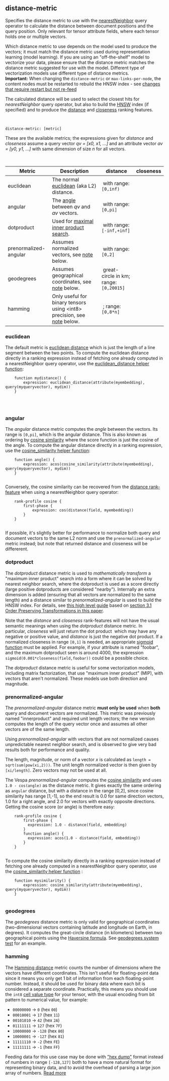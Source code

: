 ## distance-metric

Specifies the distance metric to use with the [nearestNeighbor](https://docs.vespa.ai/en/reference/query-language-reference.html#nearestneighbor) query operator to calculate the distance between document positions and the query position. Only relevant for tensor attribute fields, where each tensor holds one or multiple vectors.

Which distance metric to use depends on the model used to produce the vectors; it must match the distance metric used during representation learning (model learning). If you are using an "off-the-shelf" model to vectorize your data, please ensure that the distance metric matches the distance metric suggested for use with the model. Different type of vectorization models use different type of distance metrics.  
**Important:** When changing the `distance-metric` or `max-links-per-node`, the content nodes must be restarted to rebuild the HNSW index - see [changes that require restart but not re-feed](https://docs.vespa.ai/en/reference/schema-reference.html#changes-that-require-restart-but-not-re-feed)

The calculated distance will be used to select the closest hits for *nearestNeighbor* query operator, but also to build the [HNSW](https://docs.vespa.ai/en/approximate-nn-hnsw.html) index (if specified) and to produce the [distance](https://docs.vespa.ai/en/reference/rank-features.html#distance(dimension,name)) and [closeness](https://docs.vespa.ai/en/reference/rank-features.html#closeness(dimension,name)) ranking features.

<br />

```
distance-metric: [metric]
```

These are the available metrics; the expressions given for *distance* and *closeness* assume a query vector *qv = \[x0, x1, ...\]* and an attribute vector *av = \[y0, y1, ...\]* with same dimension of size *n* for all vectors.

<br />

|        Metric         |                                                                 Description                                                                  |                                                                   distance                                                                    |                                         closeness                                          |
|-----------------------|----------------------------------------------------------------------------------------------------------------------------------------------|-----------------------------------------------------------------------------------------------------------------------------------------------|--------------------------------------------------------------------------------------------|
| euclidean             | The normal [euclidean](https://docs.vespa.ai/en/reference/schema-reference.html#euclidean) (aka L2) distance.                                | <math xmlns="http://www.w3.org/1998/Math/MathML" display="inline"> d = ∑ n ( x i - y i ) 2 </math> with range: `[0,inf)`                      | <math xmlns="http://www.w3.org/1998/Math/MathML" display="inline"> 1.0 1.0 + d </math>     |
| angular               | The [angle](https://docs.vespa.ai/en/reference/schema-reference.html#angular) between *qv* and *av* vectors.                                 | <math xmlns="http://www.w3.org/1998/Math/MathML" display="inline"> d = cos-1 ( q → ⋅ a → \| q → \| ⋅ \| a → \| ) </math> with range: `[0,pi]` | <math xmlns="http://www.w3.org/1998/Math/MathML" display="inline"> 1.0 1.0 + d </math>     |
| dotproduct            | Used for [maximal inner product search](https://docs.vespa.ai/en/reference/schema-reference.html#dotproduct).                                | <math xmlns="http://www.w3.org/1998/Math/MathML" display="inline"> d = - ( q → ⋅ a → ) </math> with range: `[-inf,+inf]`                      | <math xmlns="http://www.w3.org/1998/Math/MathML" display="inline"> - d = q → ⋅ a → </math> |
| prenormalized-angular | Assumes normalized vectors, see [note](https://docs.vespa.ai/en/reference/schema-reference.html#prenormalized-angular) below.                | <math xmlns="http://www.w3.org/1998/Math/MathML" display="inline"> d = 1.0 - ( q → ⋅ a → \| q → \| 2 ) </math> with range: `[0,2]`            | <math xmlns="http://www.w3.org/1998/Math/MathML" display="inline"> 1.0 1.0 + d </math>     |
| geodegrees            | Assumes geographical coordinates, see [note](https://docs.vespa.ai/en/reference/schema-reference.html#geodegrees) below.                     | <math xmlns="http://www.w3.org/1998/Math/MathML" display="inline"> d = </math> great-circle in km; range: `[0,20015]`                         | <math xmlns="http://www.w3.org/1998/Math/MathML" display="inline"> 1.0 1.0 + d </math>     |
| hamming               | Only useful for binary tensors using \<int8\> precision, see [note](https://docs.vespa.ai/en/reference/schema-reference.html#hamming) below. | <math xmlns="http://www.w3.org/1998/Math/MathML" display="inline"> d = ∑ n popcount ( x i XOR y i ) </math> ; range: `[0,8*n]`                | <math xmlns="http://www.w3.org/1998/Math/MathML" display="inline"> 1.0 1.0 + d </math>     |

### euclidean

The default metric is [euclidean distance](https://en.wikipedia.org/wiki/Euclidean_distance) which is just the length of a line segment between the two points. To compute the euclidean distance directly in a ranking expression instead of fetching one already computed in a nearestNeighbor query operator, use the [euclidean_distance helper function](https://docs.vespa.ai/en/reference/ranking-expressions.html#euclidean-distance-t):

```
    function mydistance() {
        expression: euclidean_distance(attribute(myembedding), query(myqueryvector), mydim))
    }
  
```

<br />

### angular

The *angular* distance metric computes the *angle* between the vectors. Its range is `[0,pi]`, which is the angular distance. This is also known as ordering by [cosine similarity](https://en.wikipedia.org/wiki/Cosine_similarity) where the score function is just the cosine of the angle. To compute the angular distance directly in a ranking expression, use the [cosine_similarity helper function](https://docs.vespa.ai/en/reference/ranking-expressions.html#cosine-similarity-t):

```
    function angle() {
        expression: acos(cosine_similarity(attribute(myembedding), query(myqueryvector), mydim))
    }
  
```

Conversely, the cosine similarity can be recovered from the [distance rank-feature](https://docs.vespa.ai/en/reference/rank-features.html#distance(dimension,name)) when using a nearestNeighbor query operator:

```
    rank-profile cosine {
        first-phase {
            expression: cos(distance(field, myembedding))
        }
    }
  
```

If possible, it's slightly better for performance to normalize both query and document vectors to the same L2 norm and use the `prenormalized-angular` metric instead; but note that returned distance and closeness will be differerent.

### dotproduct

The *dotproduct* distance metric is used to *mathematically transform* a "maximum inner product" search into a form where it can be solved by nearest neighbor search, where the dotproduct is used as a score directly (large positive dotproducts are considered "nearby"). Internally an extra dimension is added (ensuring that all vectors are normalized to the same length) and a distance similar to *prenormalized-angular* is used to build the HNSW index. For details, see [this high level guide](https://towardsdatascience.com/maximum-inner-product-search-using-nearest-neighbor-search-algorithms-c125d24777ef) based on [section 3.1 Order Preserving Transformations in this paper](https://www.microsoft.com/en-us/research/wp-content/uploads/2016/02/XboxInnerProduct.pdf).

Note that the *distance* and *closeness* rank-features will not have the usual semantic meanings when using the *dotproduct* distance metric. In particular, *closeness* will just return the dot product
<math xmlns="http://www.w3.org/1998/Math/MathML" display="inline"> ∑ n ( x i \* y i ) </math> which may have any negative or positive value, and *distance* is just the negative dot product. If a normalized closeness in range `[0,1]` is needed, an appropriate [sigmoid function](https://en.wikipedia.org/wiki/Sigmoid_function) must be applied. For example, if your attribute is named "foobar", and the maximum dotproduct seen is around 4000, the expression `sigmoid(0.001*closeness(field,foobar))` could be a possible choice.

The *dotproduct* distance metric is useful for some vectorization models, including matrix factorization, that use "maximum inner product" (MIP), with vectors that aren't normalized. These models use both direction and magnitude.

### prenormalized-angular

The *prenormalized-angular* distance metric **must only be used** when **both** query and document vectors are normalized. This metric was previously named "innerproduct" and required unit length vectors; the new version computes the length of the query vector once and assumes all other vectors are of the same length.

Using *prenormalized-angular* with vectors that are not normalized causes unpredictable nearest neighbor search, and is observed to give very bad results both for performance and quality.

The length, magnitude, or norm of a vector *x* is calculated as `length = sqrt(sum(pow(xi,2)))`. The unit length normalized vector is then given by `[xi/length]`. Zero vectors may not be used at all.

The Vespa *prenormalized-angular* computes the [cosine similarity](https://en.wikipedia.org/wiki/Cosine_similarity) and uses `1.0 - cos(angle)` as the distance metric. It gives exactly the same ordering as `angular` distance, but with a distance in the range \[0,2\], since cosine similarity has range \[1,-1\], so the end result is 0.0 for same direction vectors, 1.0 for a right angle, and 2.0 for vectors with exactly opposite directions. Getting the cosine score (or angle) is therefore easy:

```
    rank-profile cosine {
        first-phase {
          expression: 1.0 - distance(field, embedding)
        }
        function angle() {
          expression: acos(1.0 - distance(field, embedding))
        }
    }
  
```

To compute the cosine similarity directly in a ranking expression instead of fetching one already computed in a nearestNeighbor query operator, use the [cosine_similarity helper function](https://docs.vespa.ai/en/reference/ranking-expressions.html#cosine-similarity-t) :

```
    function mysimilarity() {
        expression: cosine_similarity(attribute(myembedding), query(myqueryvector), mydim))
    }
  
```

### geodegrees

The *geodegrees* distance metric is only valid for geographical coordinates (two-dimensional vectors containing latitude and longitude on Earth, in degrees). It computes the great-circle distance (in kilometers) between two geographical points using the [Haversine formula](https://en.wikipedia.org/wiki/Haversine_formula). See [geodegrees system test](https://github.com/vespa-engine/system-test/blob/master/tests/search/nearest_neighbor/geo.sd) for an example.

### hamming

The [Hamming distance](https://en.wikipedia.org/wiki/Hamming_distance) metric counts the number of dimensions where the vectors have different coordinates. This isn't useful for floating-point data since it means you only get 1 bit of information from each floating-point number. Instead, it should be used for binary data where each bit is considered a separate coordinate. Practically, this means you should use the `int8` [cell value type](https://docs.vespa.ai/en/performance/feature-tuning.html#cell-value-types) for your tensor, with the usual encoding from bit pattern to numerical value, for example:

* `00000000` → `0` (hex `00`)
* `00010001` → `17` (hex `11`)
* `00101010` → `42` (hex `2A`)
* `01111111` → `127` (hex `7F`)
* `10000000` → `-128` (hex `80`)
* `10000001` → `-127` (hex `81`)
* `11111110` → `-2` (hex `FE`)
* `11111111` → `-1` (hex `FF`)

Feeding data for this use case may be done with ["hex dump"](https://docs.vespa.ai/en/reference/document-json-format.html#tensor-hex-dump) format instead of numbers in range `[-128,127]` both to have a more natural format for representing binary data, and to avoid the overhead of parsing a large json array of numbers.
[Read more](https://docs.vespa.ai/en/reference/schema-reference.html#distance-metric)

